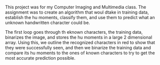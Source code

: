 This project was for my Computer Imaging and Multimedia class.  The assignment was to create an algorithm that woul dtake in training data, establish the hu moments, classify them,
and use them to predict what an unknown handwritten character could be.

The first loop goes through th eknown characters, the training data, binarizes the image, and stores the hu moments in a large 2 dimensional array.  Using this, we outline the recognized characters
in red to show that they were successfully seen, and then we binarize the training data and compare its hu moments to the ones of known characters to try to get the most accurate prediction
possible.
